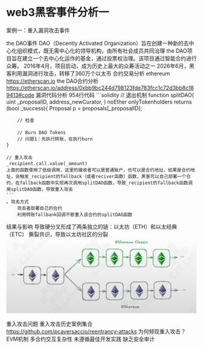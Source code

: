 # web3黑客事件分析一

案例一：重入漏洞攻击事件

the DAO事件
    DAO（Decently Activated Organization）旨在创建一种新的去中心化组织模式，既无需中心化的领导机构，由所有社会成员共同治理
    the DAO项目旨在建立一个去中心化运作的基金，通过投票权治理。该项目通过智能合约进行众筹。
    2016年4月，项目启动，成为历史上最大的众筹活动之一
    2026年6月，黑客利用漏洞进行攻击，转移了360万个以太币
合约交易分析
    ethereum <https://etherscan.io>
    the DAO合约分析 <https://etherscan.io/address/0xbb9bc244d798123fde783fcc1c72d3bb8c189413#code>
漏洞代码分析
    954行代码
    ```solidity
    // 退出机制
    function splitDAO(
        uint _proposalID,
        address_newCurator,
    ) noEther onlyTokenholders returns (bool _success){
        Proposal p = proposals[_proposalID];

        // 检查

        // Burn DAO Tokens
        // 问题1：先执行转账，在执行burn
    }

    // 重入攻击
    _recipient.call.value(_amount) 
    上面的函数使用了低级调用，这里的接收者可以是普通账户，也可以是合约地址，如果是合约地址，会触发_recipient的fallback（或者reciver函数）函数，黑客可以自己部署一个合约，在fallback函数中实现再次调用splitDAO函数，导致_recipient的fallback函数调用splitDAO函数，导致重入攻击
    ```
    。攻击方式
        攻击者部署自己的合约
        利用转账fallbank回调不断重入该合约的splitDAO函数

结果与影响
    导致硬分叉形成了两条独立的链：以太坊（ETH）和以太经典（ETC）
    撕裂共识，导致以太坊社区的分裂
    ![](./003-1.png)

重入攻击问题
   重入攻击历史案例集合<https://github.com/pcaversaccio/reentrancy-attacks>
   为何频现重入攻击？
       EVM机制
       多合约交互复杂性
       未遵循最佳开发实践
       缺乏安全审计
